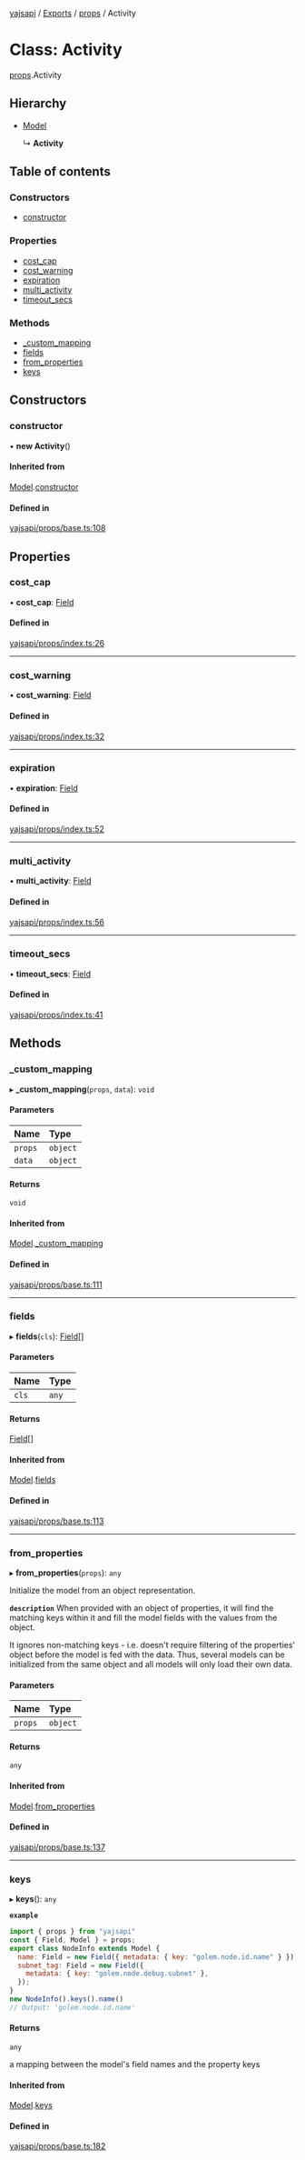 [yajsapi](../README.md) / [Exports](../modules.md) / [props](../modules/props.md) / Activity

# Class: Activity

[props](../modules/props.md).Activity

## Hierarchy

- [Model](props_base.model.md)

  ↳ **Activity**

## Table of contents

### Constructors

- [constructor](props.activity.md#constructor)

### Properties

- [cost\_cap](props.activity.md#cost_cap)
- [cost\_warning](props.activity.md#cost_warning)
- [expiration](props.activity.md#expiration)
- [multi\_activity](props.activity.md#multi_activity)
- [timeout\_secs](props.activity.md#timeout_secs)

### Methods

- [\_custom\_mapping](props.activity.md#_custom_mapping)
- [fields](props.activity.md#fields)
- [from\_properties](props.activity.md#from_properties)
- [keys](props.activity.md#keys)

## Constructors

### constructor

• **new Activity**()

#### Inherited from

[Model](props_base.model.md).[constructor](props_base.model.md#constructor)

#### Defined in

[yajsapi/props/base.ts:108](https://github.com/golemfactory/yajsapi/blob/8f42a91/yajsapi/props/base.ts#L108)

## Properties

### cost\_cap

• **cost\_cap**: [Field](props_base.field.md)

#### Defined in

[yajsapi/props/index.ts:26](https://github.com/golemfactory/yajsapi/blob/8f42a91/yajsapi/props/index.ts#L26)

___

### cost\_warning

• **cost\_warning**: [Field](props_base.field.md)

#### Defined in

[yajsapi/props/index.ts:32](https://github.com/golemfactory/yajsapi/blob/8f42a91/yajsapi/props/index.ts#L32)

___

### expiration

• **expiration**: [Field](props_base.field.md)

#### Defined in

[yajsapi/props/index.ts:52](https://github.com/golemfactory/yajsapi/blob/8f42a91/yajsapi/props/index.ts#L52)

___

### multi\_activity

• **multi\_activity**: [Field](props_base.field.md)

#### Defined in

[yajsapi/props/index.ts:56](https://github.com/golemfactory/yajsapi/blob/8f42a91/yajsapi/props/index.ts#L56)

___

### timeout\_secs

• **timeout\_secs**: [Field](props_base.field.md)

#### Defined in

[yajsapi/props/index.ts:41](https://github.com/golemfactory/yajsapi/blob/8f42a91/yajsapi/props/index.ts#L41)

## Methods

### \_custom\_mapping

▸ **_custom_mapping**(`props`, `data`): `void`

#### Parameters

| Name | Type |
| :------ | :------ |
| `props` | `object` |
| `data` | `object` |

#### Returns

`void`

#### Inherited from

[Model](props_base.model.md).[_custom_mapping](props_base.model.md#_custom_mapping)

#### Defined in

[yajsapi/props/base.ts:111](https://github.com/golemfactory/yajsapi/blob/8f42a91/yajsapi/props/base.ts#L111)

___

### fields

▸ **fields**(`cls`): [Field](props_base.field.md)[]

#### Parameters

| Name | Type |
| :------ | :------ |
| `cls` | `any` |

#### Returns

[Field](props_base.field.md)[]

#### Inherited from

[Model](props_base.model.md).[fields](props_base.model.md#fields)

#### Defined in

[yajsapi/props/base.ts:113](https://github.com/golemfactory/yajsapi/blob/8f42a91/yajsapi/props/base.ts#L113)

___

### from\_properties

▸ **from_properties**(`props`): `any`

Initialize the model from an object representation.

**`description`** When provided with an object of properties, it will find the matching keys
   within it and fill the model fields with the values from the object.

   It ignores non-matching keys - i.e. doesn't require filtering of the properties'
   object before the model is fed with the data. Thus, several models can be
   initialized from the same object and all models will only load their own data.

#### Parameters

| Name | Type |
| :------ | :------ |
| `props` | `object` |

#### Returns

`any`

#### Inherited from

[Model](props_base.model.md).[from_properties](props_base.model.md#from_properties)

#### Defined in

[yajsapi/props/base.ts:137](https://github.com/golemfactory/yajsapi/blob/8f42a91/yajsapi/props/base.ts#L137)

___

### keys

▸ **keys**(): `any`

**`example`**
```js
import { props } from "yajsapi"
const { Field, Model } = props;
export class NodeInfo extends Model {
  name: Field = new Field({ metadata: { key: "golem.node.id.name" } });
  subnet_tag: Field = new Field({
    metadata: { key: "golem.node.debug.subnet" },
  });
}
new NodeInfo().keys().name()
// Output: 'golem.node.id.name'
```

#### Returns

`any`

a mapping between the model's field names and the property keys

#### Inherited from

[Model](props_base.model.md).[keys](props_base.model.md#keys)

#### Defined in

[yajsapi/props/base.ts:182](https://github.com/golemfactory/yajsapi/blob/8f42a91/yajsapi/props/base.ts#L182)
